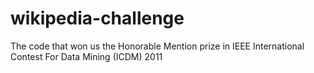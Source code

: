 # wikipedia-challenge
The code that won us the Honorable Mention prize in IEEE International Contest For Data Mining (ICDM) 2011
